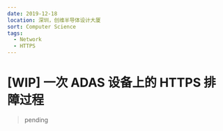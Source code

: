 ```yaml
---
date: 2019-12-18
location: 深圳，创维半导体设计大厦
sort: Computer Science
tags:
  - Network
  - HTTPS
---
```


# [WIP] 一次 ADAS 设备上的 HTTPS 排障过程

> pending
